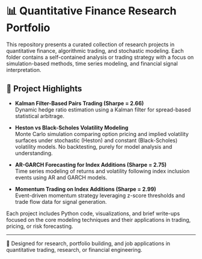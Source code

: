 # 📊 Quantitative Finance Research Portfolio

This repository presents a curated collection of research projects in quantitative finance, algorithmic trading, and stochastic modeling. Each folder contains a self-contained analysis or trading strategy with a focus on simulation-based methods, time series modeling, and financial signal interpretation.

## 🧠 Project Highlights

- **Kalman Filter-Based Pairs Trading (Sharpe = 2.66)**  
  Dynamic hedge ratio estimation using a Kalman filter for spread-based statistical arbitrage.
  

- **Heston vs Black-Scholes Volatility Modeling**  
  Monte Carlo simulation comparing option pricing and implied volatility surfaces under stochastic (Heston) and constant (Black-Scholes) volatility models. No backtesting, purely for model analysis and understanding. 

- **AR-GARCH Forecasting for Index Additions (Sharpe = 2.75)**  
  Time series modeling of returns and volatility following index inclusion events using AR and GARCH models.

- **Momentum Trading on Index Additions (Sharpe = 2.99)**  
  Event-driven momentum strategy leveraging z-score thresholds and trade flow data for signal generation.

Each project includes Python code, visualizations, and brief write-ups focused on the core modeling techniques and their applications in trading, pricing, or risk forecasting.

---

📎 Designed for research, portfolio building, and job applications in quantitative trading, research, or financial engineering.

